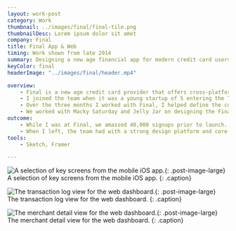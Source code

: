 ```yaml
---
layout: work-post
category: Work
thumbnail: ../images/final/final-tile.png
thumbnailDesc: Lorem ipsum dolor sit amet
company: Final
title: Final App & Web
timing: Work shown from late 2014
summary: Designing a new age financial app for modern credit card users.
keyColor: final
headerImage: "../images/final/header.mp4"

overview:
    - Final is a new age credit card provider that offers cross-platform finance apps and a physical credit card. The main benefits of the product are world class fraud protection and granular user controls for how merchants can bill accounts.
    - I joined the team when it was a young startup of 5 entering the Techstars accelerator in Boulder, Colorado. The team was yet to release a product and I was their first designer.
    - Over the three months I worked with Final, I helped define the core UX and UI of their first mobile, web, and browser extension apps. We sought to make a radically transparent credit card experience that would be approachable to users with varying levels of financial prowess.
    - We worked with Macky Saturday and Jelly Jar on designing the Final brand and splash page respectively.
outcome:
    - While I was at Final, we amassed 40,000 signups prior to launch. Based on our initial designs (and countless hours spent on pitch decks) we raised $4 million in venture capital.
    - When I left, the team had with a strong design platform and core experience to build on moving into the future.
tools:
    - Sketch, Framer

---
```


![A selection of key screens from the mobile iOS app.](../images/final/final-flow-1.png){: .post-image-large}
A selection of key screens from the mobile iOS app.
{: .caption}

![The transaction log view for the web dashboard.](../images/final/final-dash-2.png){: .post-image-large}
The transaction log view for the web dashboard.
{: .caption}

![The merchant detail view for the web dashboard.](../images/final/final-dash-1.png){: .post-image-large}
The merchant detail view for the web dashboard.
{: .caption}
